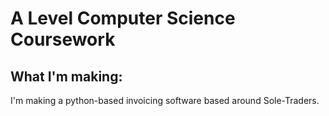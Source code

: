 # A Level Computer Science Coursework

## What I'm making:
I'm making a python-based invoicing software based around Sole-Traders.